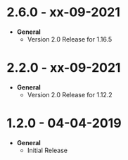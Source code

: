 # 2.6.0 - xx-09-2021
- **General**
    - Version 2.0 Release for 1.16.5

# 2.2.0 - xx-09-2021
- **General**
    - Version 2.0 Release for 1.12.2

# 1.2.0 - 04-04-2019
- **General**
    - Initial Release